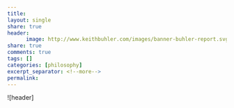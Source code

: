 ```yaml
--- 
title: 
layout: single
share: true
header:
      image: http://www.keithbuhler.com/images/banner-buhler-report.svg
share: true
comments: true
tags: []
categories: [philosophy]
excerpt_separator: <!--more-->
permalink: 
---
```


![header]

